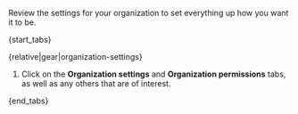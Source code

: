 Review the settings for your organization to set everything up how you
want it to be.

{start_tabs}

{relative|gear|organization-settings}

1. Click on the **Organization settings** and **Organization
   permissions** tabs, as well as any others that are of interest.

{end_tabs}
